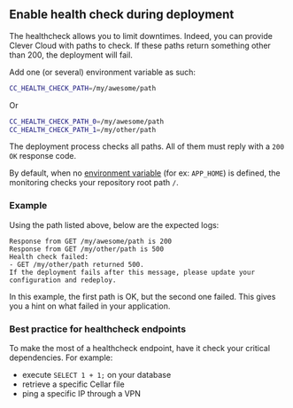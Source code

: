 ## Enable health check during deployment

The healthcheck allows you to limit downtimes. Indeed, you can provide Clever Cloud with paths to check. If these paths return something other than 200, the deployment will fail.

Add one (or several) environment variable as such:

```bash
CC_HEALTH_CHECK_PATH=/my/awesome/path
```

Or

```bash
CC_HEALTH_CHECK_PATH_0=/my/awesome/path
CC_HEALTH_CHECK_PATH_1=/my/other/path
```

The deployment process checks all paths. All of them must reply with a `200 OK` response code.

By default, when no [environment variable](/developers/doc/reference/reference-environment-variables) (for ex: `APP_HOME`) is defined, the monitoring checks your repository root path `/`.

### Example

Using the path listed above, below are the expected logs:

```text
Response from GET /my/awesome/path is 200
Response from GET /my/other/path is 500
Health check failed:
- GET /my/other/path returned 500.
If the deployment fails after this message, please update your configuration and redeploy.
```

In this example, the first path is OK, but the second one failed. This gives you a hint on what failed in your application.

### Best practice for healthcheck endpoints

To make the most of a healthcheck endpoint, have it check your critical dependencies. For example:

- execute `SELECT 1 + 1;` on your database
- retrieve a specific Cellar file
- ping a specific IP through a VPN
